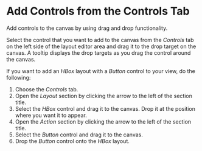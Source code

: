 <!-- loio3a1f27e1b073412990645f9911cca8fe -->

# Add Controls from the Controls Tab

Add controls to the canvas by using drag and drop functionality.

Select the control that you want to add to the canvas from the *Controls* tab on the left side of the layout editor area and drag it to the drop target on the canvas. A tooltip displays the drop targets as you drag the control around the canvas.



If you want to add an *HBox* layout with a *Button* control to your view, do the following:

1.  Choose the *Controls* tab.
2.  Open the *Layout* section by clicking the arrow to the left of the section title.
3.  Select the *HBox* control and drag it to the canvas. Drop it at the position where you want it to appear.
4.  Open the *Action* section by clicking the arrow to the left of the section title.
5.  Select the *Button* control and drag it to the canvas.
6.  Drop the *Button* control onto the *HBox* layout.

